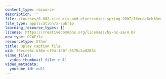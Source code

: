 ```yaml
---
content_type: resource
description: ''
file: /courses/6-002-circuits-and-electronics-spring-2007/f6ecce6cb38ecf94130f5570c2a02634_Nijya-QJ45Y.srt
file_type: application/x-subrip
learning_resource_types: []
license: https://creativecommons.org/licenses/by-nc-sa/4.0/
ocw_type: OCWFile
resourcetype: Other
title: 3play caption file
uid: f6ecce6c-b38e-cf94-130f-5570c2a02634
video_files:
  video_thumbnail_file: null
video_metadata:
  youtube_id: null
---
```

